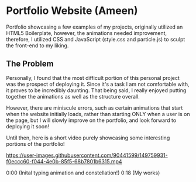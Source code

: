 # Portfolio Website (Ameen)
Portfolio showcasing a few examples of my projects, originally utilized an HTML5 Boilerplate, however, the animations needed improvement, therefore, I utilized CSS and JavaScript (style.css and particle.js) to sculpt the front-end to my liking.

## The Problem
Personally, I found that the most difficult portion of this personal project was the prospect of deploying it. Since it's a task I am not comfortable with, it proves to be incredibly daunting. That being said, I really enjoyed putting together the animations as well as the structure overall.

However, there are miniscule errors, such as certain animations that start when the website initially loads, rather than starting ONLY when a user is on the page, but I will slowly improve on the portfolio, and look forward to deploying it soon!

Until then, here is a short video purely showcasing some interesting portions of the portfolio!

https://user-images.githubusercontent.com/90441599/149759931-f0eccc60-f044-4e0b-85f5-68b7801b6315.mp4

0:00 (Inital typing animation and constellation!)
0:18 (My works)
